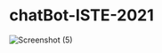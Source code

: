 # chatBot-ISTE-2021
![Screenshot (5)](https://user-images.githubusercontent.com/62179996/114310668-243e3680-9b09-11eb-88e7-3b2cd2b2e407.png)
